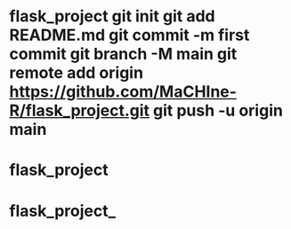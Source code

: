 # flask_project git init git add README.md git commit -m first commit git branch -M main git remote add origin https://github.com/MaCHIne-R/flask_project.git git push -u origin main
# flask_project
# flask_project_
